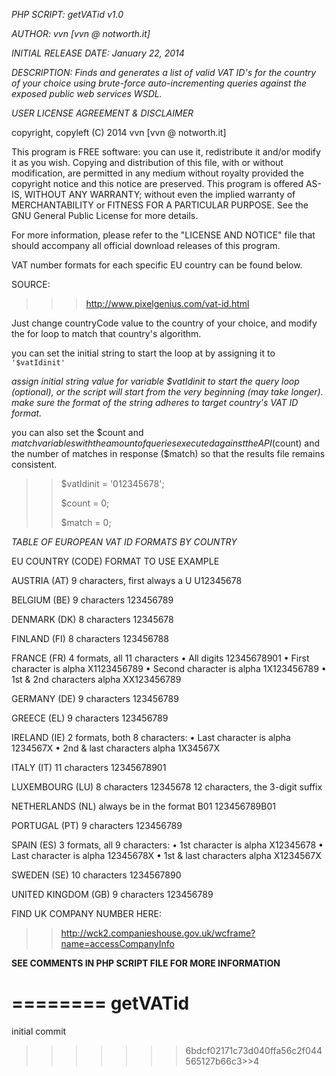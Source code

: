 *PHP SCRIPT: getVATid v1.0*

*AUTHOR: vvn [vvn @ notworth.it]*

*INITIAL RELEASE DATE: January 22, 2014*

*DESCRIPTION: Finds and generates a list of valid VAT ID's for the country of your choice using brute-force auto-incrementing queries against the exposed public web services WSDL.*

*USER LICENSE AGREEMENT & DISCLAIMER*

copyright, copyleft (C) 2014  vvn [vvn @ notworth.it]

This program is FREE software: you can use it, redistribute it and/or modify it as you wish. Copying and distribution of this file, with or without modification, are permitted in any medium without royalty provided the copyright notice and this notice are preserved. This program is offered AS-IS, WITHOUT ANY WARRANTY; without even the implied warranty of MERCHANTABILITY or FITNESS FOR A PARTICULAR PURPOSE.  See the GNU General Public License for more details.

For more information, please refer to the "LICENSE AND NOTICE" file that should
accompany all official download releases of this program.

VAT number formats for each specific EU country can be found below.

SOURCE:
>>>http://www.pixelgenius.com/vat-id.html

Just change countryCode value to the country of your choice, and modify the for loop to match that country's algorithm.

you can set the initial string to start the loop at by assigning it to `'$vatIdinit'`

*assign initial string value for variable $vatIdinit to start the query loop (optional), or the script will start from the very beginning (may take longer). make sure the format of the string adheres to target country's VAT ID format.*

you can also set the $count and $match variables with the amount of queries executed against the API ($count) and the number of matches in response ($match) so that the results file remains consistent.

>>$vatIdinit = '012345678';
>>
>>$count = 0;
>>
>>$match = 0;


*TABLE OF EUROPEAN VAT ID FORMATS BY COUNTRY*

EU COUNTRY (CODE)         FORMAT TO USE 	                        EXAMPLE


AUSTRIA (AT)              9 characters, first always a U         	U12345678

BELGIUM (BE)              9 characters 	                          123456789

DENMARK (DK)              8 characters 	                          12345678

FINLAND (FI)              8 characters 	                          123456788

FRANCE (FR)               4 formats, all 11 characters
                          • All digits                            12345678901
                          • First character is alpha              X1123456789
                          • Second character is alpha             1X123456789
                          • 1st & 2nd characters alpha            XX123456789
                          
GERMANY (DE)            	9 characters 	                          123456789

GREECE (EL)    	          9 characters                     	      123456789

IRELAND (IE)            	2 formats, both 8 characters:
                          • Last character is alpha               1234567X
                          • 2nd & last characters alpha 	        1X34567X
                          
ITALY (IT) 	              11 characters 	                        12345678901

LUXEMBOURG (LU)         	8 characters 	                          12345678
                	        12 characters, the 3-digit suffix
                	
NETHERLANDS (NL)          always be in the format B01             123456789B01

PORTUGAL (PT) 	          9 characters 	                          123456789

SPAIN (ES)        	      3 formats, all 9 characters:
                          • 1st character is alpha                X12345678
                          • Last character is alpha               12345678X
                          • 1st & last characters alpha 	        X1234567X
                          
SWEDEN (SE)               10 characters                           1234567890

UNITED KINGDOM (GB)       9 characters                          	123456789


FIND UK COMPANY NUMBER HERE:

>>http://wck2.companieshouse.gov.uk/wcframe?name=accessCompanyInfo

**SEE COMMENTS IN PHP SCRIPT FILE FOR MORE INFORMATION**

========
getVATid
========

initial commit
>>>>>>> 6bdcf02171c73d040ffa56c2f044565127b66c3>>4
